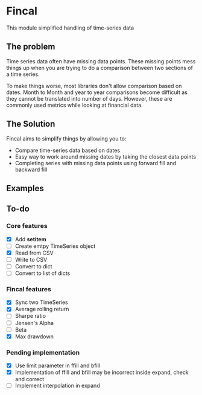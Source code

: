 # Fincal
This module simplified handling of time-series data

## The problem
Time series data often have missing data points. These missing points mess things up when you are trying to do a comparison between two sections of a time series.

To make things worse, most libraries don't allow comparison based on dates. Month to Month and year to year comparisons become difficult as they cannot be translated into number of days. However, these are commonly used metrics while looking at financial data.

## The Solution
Fincal aims to simplify things by allowing you to:
* Compare time-series data based on dates
* Easy way to work around missing dates by taking the closest data points
* Completing series with missing data points using forward fill and backward fill

## Examples



## To-do

### Core features
- [x] Add __setitem__
- [ ] Create emtpy TimeSeries object
- [x] Read from CSV
- [ ] Write to CSV
- [ ] Convert to dict
- [ ] Convert to list of dicts
### Fincal features
- [x] Sync two TimeSeries
- [x] Average rolling return
- [ ] Sharpe ratio
- [ ] Jensen's Alpha
- [ ] Beta
- [x] Max drawdown

### Pending implementation
- [x] Use limit parameter in ffill and bfill
- [x] Implementation of ffill and bfill may be incorrect inside expand, check and correct
- [ ] Implement interpolation in expand